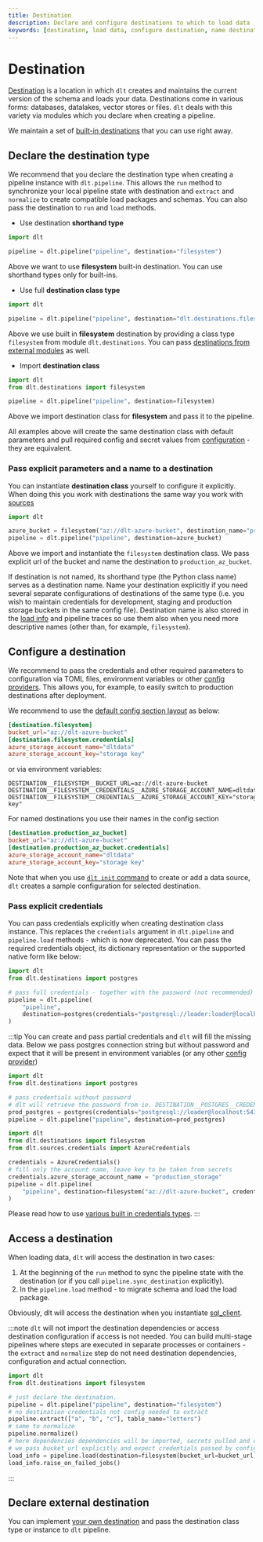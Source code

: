 ```yaml
---
title: Destination
description: Declare and configure destinations to which to load data
keywords: [destination, load data, configure destination, name destination]
---
```


# Destination

[Destination](glossary.md#destination) is a location in which `dlt` creates and maintains the current version of the schema and loads your data. Destinations come in various forms: databases, datalakes, vector stores or files. `dlt` deals with this variety via modules which you declare when creating a pipeline.

We maintain a set of [built-in destinations](../dlt-ecosystem/destinations/) that you can use right away.

## Declare the destination type
We recommend that you declare the destination type when creating a pipeline instance with `dlt.pipeline`. This allows the `run` method to synchronize your local pipeline state with destination and `extract` and `normalize` to create compatible load packages and schemas. You can also pass the destination to `run` and `load` methods.

* Use destination **shorthand type**
<!--@@@DLT_SNIPPET_START ./snippets/destination-snippets.py::shorthand-->
```py
import dlt

pipeline = dlt.pipeline("pipeline", destination="filesystem")
```
<!--@@@DLT_SNIPPET_END ./snippets/destination-snippets.py::shorthand-->
Above we want to use **filesystem** built-in destination. You can use shorthand types only for built-ins.

* Use full **destination class type**
<!--@@@DLT_SNIPPET_START ./snippets/destination-snippets.py::class_type-->
```py
import dlt

pipeline = dlt.pipeline("pipeline", destination="dlt.destinations.filesystem")
```
<!--@@@DLT_SNIPPET_END ./snippets/destination-snippets.py::class_type-->
Above we use built in **filesystem** destination by providing a class type `filesystem` from module `dlt.destinations`. You can pass [destinations from external modules](#declare-external-destination) as well.

* Import **destination class**
<!--@@@DLT_SNIPPET_START ./snippets/destination-snippets.py::class-->
```py
import dlt
from dlt.destinations import filesystem

pipeline = dlt.pipeline("pipeline", destination=filesystem)
```
<!--@@@DLT_SNIPPET_END ./snippets/destination-snippets.py::class-->
Above we import destination class for **filesystem** and pass it to the pipeline.

All examples above will create the same destination class with default parameters and pull required config and secret values from [configuration](credentials/configuration.md) - they are equivalent.


### Pass explicit parameters and a name to a destination
You can instantiate **destination class** yourself to configure it explicitly. When doing this you work with destinations the same way you work with [sources](source.md)
<!--@@@DLT_SNIPPET_START ./snippets/destination-snippets.py::instance-->
```py
import dlt

azure_bucket = filesystem("az://dlt-azure-bucket", destination_name="production_az_bucket")
pipeline = dlt.pipeline("pipeline", destination=azure_bucket)
```
<!--@@@DLT_SNIPPET_END ./snippets/destination-snippets.py::instance-->
Above we import and instantiate the `filesystem` destination class. We pass explicit url of the bucket and name the destination to `production_az_bucket`.

If destination is not named, its shorthand type (the Python class name) serves as a destination name. Name your destination explicitly if you need several separate configurations of destinations of the same type (i.e. you wish to maintain credentials for development, staging and production storage buckets in the same config file). Destination name is also stored in the [load info](../running-in-production/running.md#inspect-and-save-the-load-info-and-trace) and pipeline traces so use them also when you need more descriptive names (other than, for example, `filesystem`).

## Configure a destination
We recommend to pass the credentials and other required parameters to configuration via TOML files, environment variables or other [config providers](credentials/config_providers.md). This allows you, for example, to  easily switch to production destinations after deployment.

We recommend to use the [default config section layout](credentials/configuration.md#default-layout-and-default-key-lookup-during-injection) as below:
<!--@@@DLT_SNIPPET_START ./snippets/destination-toml.toml::default_layout-->
```toml
[destination.filesystem]
bucket_url="az://dlt-azure-bucket"
[destination.filesystem.credentials]
azure_storage_account_name="dltdata"
azure_storage_account_key="storage key"
```
<!--@@@DLT_SNIPPET_END ./snippets/destination-toml.toml::default_layout-->
or via environment variables:
```
DESTINATION__FILESYSTEM__BUCKET_URL=az://dlt-azure-bucket
DESTINATION__FILESYSTEM__CREDENTIALS__AZURE_STORAGE_ACCOUNT_NAME=dltdata
DESTINATION__FILESYSTEM__CREDENTIALS__AZURE_STORAGE_ACCOUNT_KEY="storage key"
```

For named destinations you use their names in the config section
<!--@@@DLT_SNIPPET_START ./snippets/destination-toml.toml::name_layout-->
```toml
[destination.production_az_bucket]
bucket_url="az://dlt-azure-bucket"
[destination.production_az_bucket.credentials]
azure_storage_account_name="dltdata"
azure_storage_account_key="storage key"
```
<!--@@@DLT_SNIPPET_END ./snippets/destination-toml.toml::name_layout-->

Note that when you use [`dlt init` command](../walkthroughs/add-a-verified-source.md) to create or add a data source, `dlt` creates a sample configuration for selected destination.

### Pass explicit credentials
You can pass credentials explicitly when creating destination class instance. This replaces the `credentials` argument in `dlt.pipeline` and `pipeline.load` methods - which is now deprecated. You can pass the required credentials object, its dictionary representation or the supported native form like below:
<!--@@@DLT_SNIPPET_START ./snippets/destination-snippets.py::config_explicit-->
```py
import dlt
from dlt.destinations import postgres

# pass full credentials - together with the password (not recommended)
pipeline = dlt.pipeline(
    "pipeline",
    destination=postgres(credentials="postgresql://loader:loader@localhost:5432/dlt_data"),
)
```
<!--@@@DLT_SNIPPET_END ./snippets/destination-snippets.py::config_explicit-->

:::tip
You can create and pass partial credentials and `dlt` will fill the missing data. Below we pass postgres connection string but without password and expect that it will be present in environment variables (or any other [config provider](credentials/config_providers.md))
<!--@@@DLT_SNIPPET_START ./snippets/destination-snippets.py::config_partial-->
```py
import dlt
from dlt.destinations import postgres

# pass credentials without password
# dlt will retrieve the password from ie. DESTINATION__POSTGRES__CREDENTIALS__PASSWORD
prod_postgres = postgres(credentials="postgresql://loader@localhost:5432/dlt_data")
pipeline = dlt.pipeline("pipeline", destination=prod_postgres)
```
<!--@@@DLT_SNIPPET_END ./snippets/destination-snippets.py::config_partial-->

<!--@@@DLT_SNIPPET_START ./snippets/destination-snippets.py::config_partial_spec-->
```py
import dlt
from dlt.destinations import filesystem
from dlt.sources.credentials import AzureCredentials

credentials = AzureCredentials()
# fill only the account name, leave key to be taken from secrets
credentials.azure_storage_account_name = "production_storage"
pipeline = dlt.pipeline(
    "pipeline", destination=filesystem("az://dlt-azure-bucket", credentials=credentials)
)
```
<!--@@@DLT_SNIPPET_END ./snippets/destination-snippets.py::config_partial_spec-->

Please read how to use [various built in credentials types](credentials/config_specs.md).
:::


## Access a destination
When loading data, `dlt` will access the destination in two cases:
1. At the beginning of the `run` method to sync the pipeline state with the destination (or if you call `pipeline.sync_destination` explicitly).
2. In the `pipeline.load` method - to migrate schema and load the load package.

Obviously, dlt will access the destination when you instantiate [sql_client](../dlt-ecosystem/transformations/sql.md).

:::note
`dlt` will not import the destination dependencies or access destination configuration if access is not needed. You can build multi-stage pipelines where steps are executed in separate processes or containers - the `extract` and `normalize` step do not need destination dependencies, configuration and actual connection.

<!--@@@DLT_SNIPPET_START ./snippets/destination-snippets.py::late_destination_access-->
```py
import dlt
from dlt.destinations import filesystem

# just declare the destination.
pipeline = dlt.pipeline("pipeline", destination="filesystem")
# no destination credentials not config needed to extract
pipeline.extract(["a", "b", "c"], table_name="letters")
# same to normalize
pipeline.normalize()
# here dependencies dependencies will be imported, secrets pulled and destination accessed
# we pass bucket_url explicitly and expect credentials passed by config provider
load_info = pipeline.load(destination=filesystem(bucket_url=bucket_url))
load_info.raise_on_failed_jobs()
```
<!--@@@DLT_SNIPPET_END ./snippets/destination-snippets.py::late_destination_access-->
:::

## Declare external destination
You can implement [your own destination](../walkthroughs/create-new-destination.md) and pass the destination class type or instance to `dlt` pipeline.